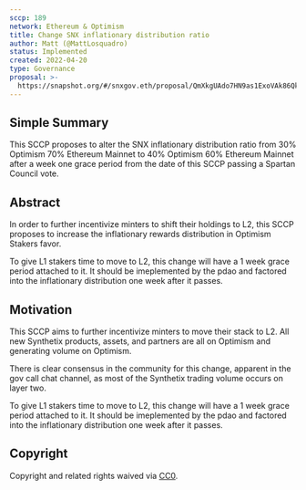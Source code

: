 ```yaml
---
sccp: 189
network: Ethereum & Optimism
title: Change SNX inflationary distribution ratio
author: Matt (@MattLosquadro)
status: Implemented
created: 2022-04-20
type: Governance
proposal: >-
  https://snapshot.org/#/snxgov.eth/proposal/QmXkgUAdo7HN9as1ExoVAk86QkjXgxzdd6rK6zfawZSWQT
---
```


## Simple Summary

<!--"If you can't explain it simply, you don't understand it well enough." Provide a simplified and layman-accessible explanation of the SCCP.-->

This SCCP proposes to alter the SNX inflationary distribution ratio from 30% Optimism 70% Ethereum Mainnet to 40% Optimism 60% Ethereum Mainnet after a week one grace period from the date of this SCCP passing a Spartan Council vote.

## Abstract

<!--A short (~200 word) description of the variable change proposed.-->

In order to further incentivize minters to shift their holdings to L2, this SCCP proposes to increase the inflationary rewards distribution in Optimism Stakers favor.

To give L1 stakers time to move to L2, this change will have a 1 week grace period attached to it. It should be imeplemented by the pdao and factored into the inflationary distribution one week after it passes.

## Motivation

<!--The motivation is critical for SCCPs that want to update variables within Synthetix. It should clearly explain why the existing variable is not incentive aligned. SCCP submissions without sufficient motivation may be rejected outright.-->

This SCCP aims to further incentivize minters to move their stack to L2. All new Synthetix products, assets, and partners are all on Optimism and generating volume on Optimism. 

There is clear consensus in the community for this change, apparent in the gov call chat channel, as most of the Synthetix trading volume occurs on layer two.

To give L1 stakers time to move to L2, this change will have a 1 week grace period attached to it. It should be imeplemented by the pdao and factored into the inflationary distribution one week after it passes.

## Copyright

Copyright and related rights waived via [CC0](https://creativecommons.org/publicdomain/zero/1.0/).
